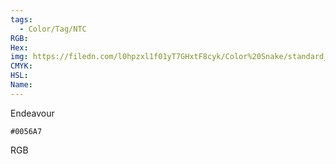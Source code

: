 ```yaml
---
tags:
  - Color/Tag/NTC
RGB:
Hex:
img: https://filedn.com/l0hpzxl1f01yT7GHxtF8cyk/Color%20Snake/standard_csv_to_svg/%23/0056A7.svg
CMYK:
HSL:
Name:
---
```

Endeavour
```palette
#0056A7
```
RGB
